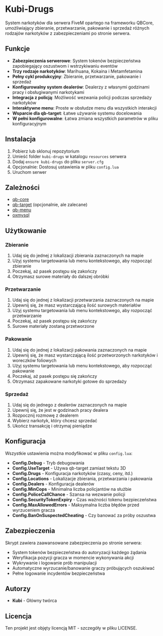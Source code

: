 # Kubi-Drugs

System narkotyków dla serwera FiveM opartego na frameworku QBCore, umożliwiający zbieranie, przetwarzanie, pakowanie i sprzedaż różnych rodzajów narkotyków z zabezpieczeniami po stronie serwera.

## Funkcje

- **Zabezpieczenia serwerowe**: System tokenów bezpieczeństwa zapobiegający oszustwom i wstrzykiwaniu eventów
- **Trzy rodzaje narkotyków**: Marihuana, Kokaina i Metamfetamina
- **Pełny cykl produkcyjny**: Zbieranie, przetwarzanie, pakowanie i sprzedaż
- **Konfigurowalny system dealerów**: Dealerzy z własnymi godzinami pracy i obsługiwanymi narkotykami
- **Integracja z policją**: Możliwość wezwania policji podczas sprzedaży narkotyków
- **Interaktywne menu**: Proste w obsłudze menu dla wszystkich interakcji
- **Wsparcie dla qb-target**: Łatwe używanie systemu docelowania
- **W pełni konfigurowalne**: Łatwa zmiana wszystkich parametrów w pliku konfiguracyjnym

## Instalacja

1. Pobierz lub sklonuj repozytorium
2. Umieść folder `kubi-drugs` w katalogu `resources` serwera
3. Dodaj `ensure kubi-drugs` do pliku `server.cfg`
4. Opcjonalnie: Dostosuj ustawienia w pliku `config.lua`
5. Uruchom serwer

## Zależności

- [qb-core](https://github.com/qbcore-framework/qb-core)
- [qb-target](https://github.com/qbcore-framework/qb-target) (opcjonalnie, ale zalecane)
- [qb-menu](https://github.com/qbcore-framework/qb-menu)
- [oxmysql](https://github.com/overextended/oxmysql)

## Użytkowanie

### Zbieranie

1. Udaj się do jednej z lokalizacji zbierania zaznaczonych na mapie
2. Użyj systemu targetowania lub menu kontekstowego, aby rozpocząć zbieranie
3. Poczekaj, aż pasek postępu się zakończy
4. Otrzymasz surowe materiały do dalszej obróbki

### Przetwarzanie

1. Udaj się do jednej z lokalizacji przetwarzania zaznaczonych na mapie
2. Upewnij się, że masz wystarczającą ilość surowych materiałów
3. Użyj systemu targetowania lub menu kontekstowego, aby rozpocząć przetwarzanie
4. Poczekaj, aż pasek postępu się zakończy
5. Surowe materiały zostaną przetworzone

### Pakowanie

1. Udaj się do jednej z lokalizacji pakowania zaznaczonych na mapie
2. Upewnij się, że masz wystarczającą ilość przetworzonych narkotyków i woreczków foliowych
3. Użyj systemu targetowania lub menu kontekstowego, aby rozpocząć pakowanie
4. Poczekaj, aż pasek postępu się zakończy
5. Otrzymasz zapakowane narkotyki gotowe do sprzedaży

### Sprzedaż

1. Udaj się do jednego z dealerów zaznaczonych na mapie
2. Upewnij się, że jest w godzinach pracy dealera
3. Rozpocznij rozmowę z dealerem
4. Wybierz narkotyk, który chcesz sprzedać
5. Ukończ transakcję i otrzymaj pieniądze

## Konfiguracja

Wszystkie ustawienia można modyfikować w pliku `config.lua`:

- **Config.Debug** - Tryb debugowania
- **Config.UseTarget** - Używa qb-target zamiast tekstu 3D
- **Config.Drugs** - Konfiguracja narkotyków (czasy, ceny, itd.)
- **Config.Locations** - Lokalizacje zbierania, przetwarzania i pakowania
- **Config.Dealers** - Konfiguracja dealerów
- **Config.MinCops** - Minimalna liczba policjantów na służbie
- **Config.PoliceCallChance** - Szansa na wezwanie policji
- **Config.SecurityTokenExpiry** - Czas ważności tokenu bezpieczeństwa
- **Config.MaxAllowedErrors** - Maksymalna liczba błędów przed wyrzuceniem gracza
- **Config.BanOnSuspectedCheating** - Czy banować za próby oszustwa

## Zabezpieczenia

Skrypt zawiera zaawansowane zabezpieczenia po stronie serwera:

- System tokenów bezpieczeństwa do autoryzacji każdego żądania
- Weryfikacja pozycji gracza w momencie wykonywania akcji
- Wykrywanie i logowanie prób manipulacji
- Automatyczne wyrzucanie/banowanie graczy próbujących oszukiwać
- Pełne logowanie incydentów bezpieczeństwa

## Autorzy

- **Kubi** - Główny twórca

## Licencja

Ten projekt jest objęty licencją MIT - szczegóły w pliku LICENSE. 